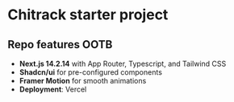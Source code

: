# Chitrack starter project

## Repo features OOTB

- **Next.js 14.2.14** with App Router, Typescript, and Tailwind CSS
- **Shadcn/ui** for pre-configured components
- **Framer Motion** for smooth animations
- **Deployment**: Vercel
